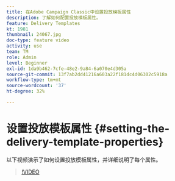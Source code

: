 ```yaml
---
title: 在Adobe Campaign Classic中设置投放模板属性
description: 了解如何配置投放模板属性。
feature: Delivery Templates
kt: 1981
thumbnail: 24067.jpg
doc-type: feature video
activity: use
team: TM
role: Admin
level: Beginner
exl-id: 1da9b462-7cfe-48e2-9a84-6a070e4d305a
source-git-commit: 13f7ab2dd41216a603a22f181dc4d06302c5918a
workflow-type: tm+mt
source-wordcount: '37'
ht-degree: 32%

---
```


# 设置投放模板属性 {#setting-the-delivery-template-properties}

以下视频演示了如何设置投放模板属性，并详细说明了每个属性。

>[!VIDEO](https://video.tv.adobe.com/v/24067?quality=12&learn=on)
